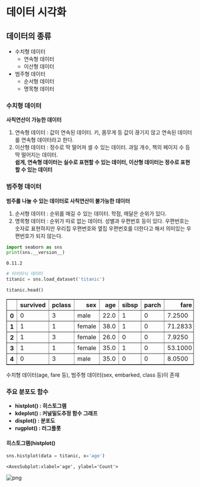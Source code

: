 # 데이터 시각화

## 데이터의 종류
* 수치형 데이터
    * 연속형 데이터
    * 이산형 데이터
* 범주형 데이터
    * 순서형 데이터
    * 명목형 데이터

### 수치형 데이터
**사칙연산이 가능한 데이터**  
1. 연속형 데이터 : 값이 연속된 데이터. 키, 몸무게 등 값이 끊기지 않고 연속된 데이터를 연속형 데이터라고 한다.  
1. 이산형 데이터 : 정수로 딱 떨어져 셀 수 있는 데이터. 과일 개수, 첵의 페이지 수 등 딱 떨어지는 데이터.  
**쉽게, 연속형 데이터는 실수로 표현할 수 있는 데이터, 이산형 데이터는 정수로 표현할 수 있는 데이터**

### 범주형 데이터
**범주를 나눌 수 있는 데이터로 사칙연산이 불가능한 데이터**
1. 순서형 데이터 : 순위를 매길 수 있는 데이터. 학점, 메달은 순위가 있다.
1. 명목형 데이터 : 순위가 따로 없는 데이터. 성별과 우편번호 등이 있다. 우편번호는 숫자로 표현하지만 우리집 우편번호와 옆집 우편번호를 더한다고 해서 의미있는 우편번호가 되지 않는다.


```python
import seaborn as sns
print(sns.__version__)
```

    0.11.2
    


```python
# 타이타닉 데이터
titanic = sns.load_dataset('titanic')
```


```python
titanic.head()
```




<div>
<style scoped>
    .dataframe tbody tr th:only-of-type {
        vertical-align: middle;
    }

    .dataframe tbody tr th {
        vertical-align: top;
    }

    .dataframe thead th {
        text-align: right;
    }
</style>
<table border="1" class="dataframe">
  <thead>
    <tr style="text-align: right;">
      <th></th>
      <th>survived</th>
      <th>pclass</th>
      <th>sex</th>
      <th>age</th>
      <th>sibsp</th>
      <th>parch</th>
      <th>fare</th>
      <th>embarked</th>
      <th>class</th>
      <th>who</th>
      <th>adult_male</th>
      <th>deck</th>
      <th>embark_town</th>
      <th>alive</th>
      <th>alone</th>
    </tr>
  </thead>
  <tbody>
    <tr>
      <th>0</th>
      <td>0</td>
      <td>3</td>
      <td>male</td>
      <td>22.0</td>
      <td>1</td>
      <td>0</td>
      <td>7.2500</td>
      <td>S</td>
      <td>Third</td>
      <td>man</td>
      <td>True</td>
      <td>NaN</td>
      <td>Southampton</td>
      <td>no</td>
      <td>False</td>
    </tr>
    <tr>
      <th>1</th>
      <td>1</td>
      <td>1</td>
      <td>female</td>
      <td>38.0</td>
      <td>1</td>
      <td>0</td>
      <td>71.2833</td>
      <td>C</td>
      <td>First</td>
      <td>woman</td>
      <td>False</td>
      <td>C</td>
      <td>Cherbourg</td>
      <td>yes</td>
      <td>False</td>
    </tr>
    <tr>
      <th>2</th>
      <td>1</td>
      <td>3</td>
      <td>female</td>
      <td>26.0</td>
      <td>0</td>
      <td>0</td>
      <td>7.9250</td>
      <td>S</td>
      <td>Third</td>
      <td>woman</td>
      <td>False</td>
      <td>NaN</td>
      <td>Southampton</td>
      <td>yes</td>
      <td>True</td>
    </tr>
    <tr>
      <th>3</th>
      <td>1</td>
      <td>1</td>
      <td>female</td>
      <td>35.0</td>
      <td>1</td>
      <td>0</td>
      <td>53.1000</td>
      <td>S</td>
      <td>First</td>
      <td>woman</td>
      <td>False</td>
      <td>C</td>
      <td>Southampton</td>
      <td>yes</td>
      <td>False</td>
    </tr>
    <tr>
      <th>4</th>
      <td>0</td>
      <td>3</td>
      <td>male</td>
      <td>35.0</td>
      <td>0</td>
      <td>0</td>
      <td>8.0500</td>
      <td>S</td>
      <td>Third</td>
      <td>man</td>
      <td>True</td>
      <td>NaN</td>
      <td>Southampton</td>
      <td>no</td>
      <td>True</td>
    </tr>
  </tbody>
</table>
</div>



수치형 데이터(age, fare 등), 범주형 데이터(sex, embarked, class 등)이 존재

### 주요 분포도 함수
* **histplot() : 히스토그램**
* **kdeplot() : 커널밀도추정 함수 그래프**
* **displot() : 분포도**
* **rugplot() : 러그플롯**

#### 히스토그램(histplot()


```python
sns.histplot(data = titanic, x='age')
```




    <AxesSubplot:xlabel='age', ylabel='Count'>




![png](output_10_1.png)



```python

```
